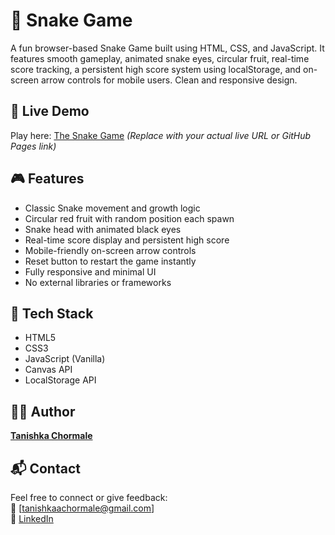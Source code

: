 # 🐍 Snake Game

A fun browser-based Snake Game built using HTML, CSS, and JavaScript. It features smooth gameplay, animated snake eyes, circular fruit, real-time score tracking, a persistent high score system using localStorage, and on-screen arrow controls for mobile users. Clean and responsive design.

## 🚀 Live Demo

Play here: [The Snake Game]([https://your-live-link.com](https://thesnakesgame.netlify.app/))  
*(Replace with your actual live URL or GitHub Pages link)*

## 🎮 Features

- Classic Snake movement and growth logic  
- Circular red fruit with random position each spawn  
- Snake head with animated black eyes  
- Real-time score display and persistent high score  
- Mobile-friendly on-screen arrow controls  
- Reset button to restart the game instantly  
- Fully responsive and minimal UI  
- No external libraries or frameworks

## 🧠 Tech Stack

- HTML5  
- CSS3  
- JavaScript (Vanilla)  
- Canvas API  
- LocalStorage API

## 🧑‍💻 Author

**[Tanishka Chormale](https://github.com/tanishkachormale)**  

## 📬 Contact

Feel free to connect or give feedback:  
📧 [tanishkaachormale@gmail.com]  
🔗 [LinkedIn](https://www.linkedin.com/in/tanishka-chormale-31844b349/)
